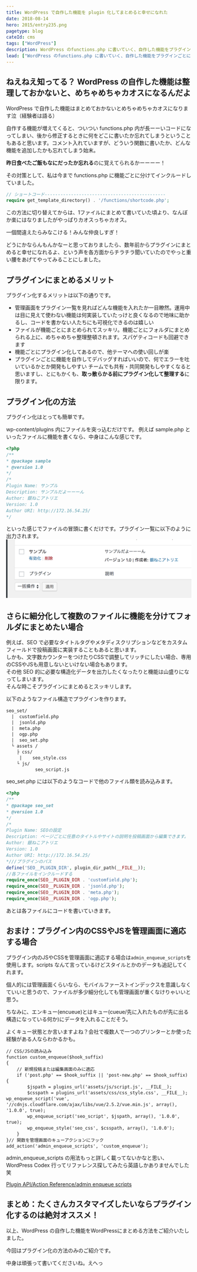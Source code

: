 ```yaml
---
title: WordPress で自作した機能を plugin 化してまとめると幸せになれた
date: 2018-08-14
hero: 2015/entry235.png
pagetype: blog
cateId: cms
tags: ["WordPress"]
description: WordPress のfunctions.php に書いていく、自作した機能をプラグインごとにまとめたらめちゃめちゃ便利だったのでその方法をメモっておきます。
lead: ["WordPress のfunctions.php に書いていく、自作した機能をプラグインごとにまとめたらめちゃめちゃ便利だったのでその方法をメモっておきます。"]
---
```

## ねえねえ知ってる？ WordPress の自作した機能は整理しておかないと、めちゃめちゃカオスになるんだよ
WordPress で自作した機能はまとめておかないとめちゃめちゃカオスになります泣（経験者は語る）

自作する機能が増えてくると、ついつい functions.php 内が長ーーいコードになってしまい、後から修正するときに何をどこに書いたか忘れてしまうということもあると思います。コメント入れていますが、どういう関数に書いたか、どんな機能を追加したかも忘れてしまう始末。

**昨日食べたご飯もなにだったか忘れる**のに覚えてられるかーーーー！

その対策として、私は今まで functions.php に機能ごとに分けてインクルードしていました。

```php
// ショートコード----------------------------------------------
require get_template_directory() . '/functions/shortcode.php';
```

この方法に切り替えてからは、1ファイルにまとめて書いていた頃より、なんぼか楽にはなりましたがやっぱりカオスっちゃカオス。

一個間違えたらみなこける！みんな仲良しすぎ！

どうにかならんもんかなーと思っておりましたら、数年前からプラグインにまとめると幸せになれるよ、という声を各方面からチラチラ聞いていたのでやっと重い腰をあげてやってみることにしました。

## プラグインにまとめるメリット
プラグイン化するメリットは以下の通りです。

* 管理画面をプラグイン一覧を見ればどんな機能を入れたか一目瞭然。運用中は目に見えて使わない機能は何実装していたっけと良くなるので地味に助かるし、コードを書かない人たちにも可視化できるのは嬉しい
* ファイルが機能ごとにまとめられてスッキリ。機能ごとにフォルダにまとめられる上に、めちゃめちゃ整理整頓されます。スパゲティコードも回避できます
* 機能ごとにプラグイン化してあるので、他テーマへの使い回しが楽
* プラグインごとに機能を自作してデバッグすればいいので、何でエラーを吐いているかとか開発もしやすい
チームでも共有・共同開発もしやすくなると思いますし、とにもかくも、**取っ散らかる前にプラグイン化して整理する**に限ります。

## プラグイン化の方法
プラグイン化はとっても簡単です。

wp-content/plugins 内にファイルを突っ込むだけです。
例えば sample.php といったファイルに機能を書くなら、中身はこんな感じです。

```php
<?php
/**
* @package sample
* @version 1.0
*/
/*
Plugin Name: サンプル
Description: サンプルだよーーーん
Author: 銀ねこアトリエ
Version: 1.0
Author URI: http://172.16.54.25/
*/
```

といった感じでファイルの冒頭に書くだけです。プラグイン一覧に以下のように出力されます。
![プラグイン一覧に以下](./images/2018/entry283-1.png)

## さらに細分化して複数のファイルに機能を分けてフォルダにまとめたい場合
例えば、SEO で必要なタイトルタグやメタディスクリプションなどをカスタムフィールドで投稿画面に実装することもあると思います。<br>
しかも、文字数カウンターをつけたりCSSで調整してリッチにしたい場合、専用のCSSやJSも用意しないといけない場合もあります。<br>
その他 SEO 的に必要な構造化データを出力したくなったりと機能は山盛りになってしまいます。<br>
そんな時こそプラグインにまとめるとスッキリします。

以下のようなファイル構造でプラグインを作ります。

```
seo_set/
  |  customfield.php
  |  jsonld.php
  |  meta.php
  |  ogp.php
  |  seo_set.php
  └ assets /
    ├ css/
     |    seo_style.css
    └ js/
           seo_script.js
```
seo_set.php には以下のようなコードで他のファイル類を読み込みます。

```php
<?php
/**
* @package seo_set
* @version 1.0
*/
/*
Plugin Name: SEOの設定
Description: ページごとに任意のタイトルやサイトの説明を投稿画面から編集できます。
Author: 銀ねこアトリエ
Version: 1.0
Author URI: http://172.16.54.25/
*///プラグインのパス
define('SEO__PLUGIN_DIR', plugin_dir_path(__FILE__));
//各ファイルをインクルードする
require_once(SEO__PLUGIN_DIR . 'customfield.php');
require_once(SEO__PLUGIN_DIR . 'jsonld.php');
require_once(SEO__PLUGIN_DIR . 'meta.php');
require_once(SEO__PLUGIN_DIR . 'ogp.php');
```

あとは各ファイルにコードを書いていきます。

## おまけ：プラグイン内のCSSやJSを管理画面に適応する場合
プラグイン内のJSやCSSを管理画面に適応する場合は`admin_enqueue_scripts`を使用します。scripts なんて言っているけどスタイルとかのデータも追記してくれます。

個人的には管理画面くらいなら、モバイルファーストインデックスを意識しなくていいと思うので、ファイルが多少細分化しても管理画面が重くなけりゃいいと思う。

ちなみに、エンキュー(encueue)とはキュー(cueue/先に入れたものが先に出る構造になっている何か)にデータを入れることだそう。

よくキュー状態とか言いますよね？会社で複数人で一つのプリンターとか使った経験がある人ならわかるかも。

```
// CSS/JSの読み込み
function custom_enqueue($hook_suffix)
{
    // 新規投稿または編集画面のみに適応
    if ('post.php' == $hook_suffix || 'post-new.php' == $hook_suffix) {
        $jspath = plugins_url('assets/js/script.js', __FILE__);
        $csspath = plugins_url('assets/css/css_style.css', __FILE__);        wp_enqueue_script('vue', '//cdnjs.cloudflare.com/ajax/libs/vue/2.5.2/vue.min.js', array(), '1.0.0', true);
        wp_enqueue_script('seo_script', $jspath, array(), '1.0.0', true);
        wp_enqueue_style('seo_css', $csspath, array(), '1.0.0');
    }
}// 関数を管理画面のキューアクションにフック
add_action('admin_enqueue_scripts', 'custom_enqueue');
```
admin_enqueue_scripts の用法もっと詳しく載ってないかなと思い、WordPress Codex 行ってリファレンス探してみたら英語しかありませんでした笑

[Plugin API/Action Reference/admin enqueue scripts](https://codex.wordpress.org/Plugin_API/Action_Reference/admin_enqueue_scripts)

## まとめ：たくさんカスタマイズしたいならプラグイン化するのは絶対オススメ！
以上、WordPress の自作した機能をWordPressにまとめる方法をご紹介いたしました。

今回はプラグイン化の方法のみのご紹介です。

中身は頑張って書いてくださいね。えへっ
